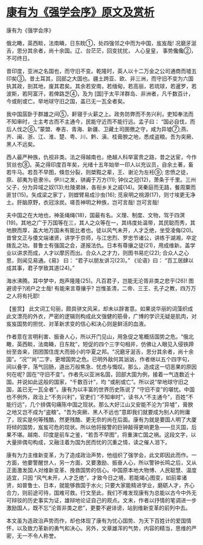 # [康有为《强学会序》原文及赏析](https://www.vrrw.net/wx/10209.html)

康有为《强学会序》

俄北瞰，英西睒，法南瞵，日东眈①，处四强邻之中而为中国，岌岌哉! 况磨牙涎舌，思分其余者，尚十余国。辽、台茫茫，回变扰扰， 人心皇皇， 事势儳儳②， 不可终日。

昔印度，亚洲之名国也，而守旧不变。乾隆时，英人以十二万金之公司通商而墟五印矣③。昔土耳其，回部之大国也。疆土跨亚、欧、非三洲，而守旧不变为六国执其政，剖其地，废其君矣。其余若安南，若缅甸，若高丽，若琉球，若暹罗，若波斯，若阿富汗，若俾路芝④，及为 [国]于太平洋群岛、非洲者，凡千数百计，今或削或亡。举地球守旧之国，盖已无一瓦全者矣。

我中国孱卧于群雄之间⑤，鼾寝于火薪之上。政务防弊而不务兴利，吏知奉法而不知审时，士主考古而不主通今，民能守近而不能行远。孟子曰： “国必自伐，而后人伐之⑥。”蒙盟、奉吉、青海、新疆、卫藏土司圉徼之守，咸为异墟⑦;燕、齐、闽、浙、江、淮、楚、粤、川、黔、滇、桂膏腴之地，悉成盗粮。吾为突厥、黑人不远矣。

西人最严种族，仇视非类。法之得越南也，绝越人科举富贵之路，昔之达宦，今作贸丝也⑧。英之得印度百年矣，光绪十五年始举一印人以充议员，自余土著，畜若牛马。若吾不早图，倏忽分裂，则桀黠之辈，王、谢沦为左衽⑨; 忠愤之徒，原、郤夷为皂隶⑩。伊川之发，骈阗于万方(11); 钟仪之冠(12)，萧条于千里。三州父子，分为异域之奴(13);杜陵弟妹，各衔乡关之戚(14)。哭秦庭而无路，餐周粟而匪甘(15)。矢成梁之家丁，则螳臂易成沙虫(16); 觅泉明之桃源(17)，则寸埃更无净土。肝脑原野，衣冠涂炭。嗟吾神明之种族，岂可言哉! 岂可言哉!

夫中国之在大地也，神圣绳绳(18)，国最有名。义理、制度、文物，驾于四溟(19)。其地之广于万国等在三，其人之众等在一，其纬度处温带，其民聪而秀，其地腴而厚，盖大地万国未有能比者也。徒以风气未开，人才乏绝，坐受凌侮(20)。昔曾文正与倭文端诸贤，讲学于京师，与江忠烈、罗忠节诸公，讲练于湖湘，卒定拨乱之功。普鲁士有强国之会，遂报法仇。日本有尊攘之徒(21)，用成维新。盖学业以讲求而成，人才以摩厉而出。合众人之才力，则图书易庀(22); 合众人之心思，则闻见易通。《易》 曰： “君子以朋友讲习(23)。” 《论语》曰： “百工居肆以成其事，君子学致其道(24)。”

海水沸腾。耳中梦中，炮声隆隆(25)。凡百君子，岂能无沦胥非类之悲乎(26)! 图避谤乎?闭户之士哉! 有能来言尊攘乎? 岂惟圣清，二帝、三王、孔子之教，四万万之人将有托耶!



【鉴赏】 此文词工句丽，颇具骈文风采，却未以辞害意。如果说华丽的词藻织成此文漂亮的外衣，严密的逻辑则构成此文强健的筋骨，广博的学识无疑是肌肉，对岌岌国势的担忧、对革新求变的信心和决心则是鲜活的血液。

作者意在言明利害、振奋人心，所以开门见山，用急促之笔概括国势之危。“俄北瞰，英西睒，法南瞵，日东眈”，短促的四个三字句相并，仿佛让人眼见入侵铁蹄纷至沓来，团团围住庞大而弱小的华夏之邦。“况磨牙涎舌，思分其余者，尚十余国”。“况”“尚”二字，更增国势之危。已明外敌何其汹汹，作者继以五个四字句，间以叠字，荡气回肠，道出万般焦急、忧虑与慨叹。那么，造成这一切恶果的原因何在呢? 固在“守旧不变”。作者先以亚洲名国，回部大国为例，接着一气连数近十国。并说如此这般的国家，“千数百计”，均 “或削或亡”。所以说“举地球守旧之国，盖已无一瓦全者”。康有为以丰富的世界历史陈说了 “守旧不变”的堪忧。中国也不例外，政治上“不务兴利”，官吏们 “不知审时”，读书人“不主通今”，百姓“不能行远”，几个排偶句痛陈中国之现状。那么大好江山又安能不沦为“异墟”，膏腴之地又岂不成为“盗粮”。“吾为突厥、黑人不远也”意即我们就要成为别人的附庸了，现实是何等残酷，然更残酷、更无奈的尚在后面。康有为就是要国人明了大厦将倾的国势，岌岌可危的现状。所以他将报警的巨钟敲得更响更急——旦灭国，后果不堪。越南、印度是前车之鉴，“若吾不早图”，将重演亡国之祸。这段文字，以大量排偶句构成，又融注着为国为民而忧的沉重之情，读之催人泪下。

康有为力主维新变革，为了造成政治声势，他组织了强学会，此文即因此而作。一方面，他要警醒世人，另一方面，又要激励、振奋人心，所以警钟长鸣之后，又从正面激发国人对维新变革、挽救国势的信心。中国原本地大物博、人民聪慧、温度适宜，只因 “风气未开，人才乏绝”，才致今日之境，若能竭心图变，如前辈诸贤，如普鲁士、日本，就能够救国于水火; 只要大家能精进学业，磨砺人才，齐心合力，则前途可待，国难可救。行文至此，我们不难发现康有为总能以古今中外无可辩驳的历史事实为证，雄辩地论证自己的观点。文末，作者以抒情的笔调进一步激励国人，既不忘“沦胥非类之悲”，更要不避诽谤，站到维新变革的前列中去。

本文虽为造政治声势而作，却也体现了康有为忧心国势、为天下百姓计的爱国情怀，以及致力革新的勇气和决心。另外，文章雄浑的气势，内容的精当，思维的严密，无一不令人称誉。

